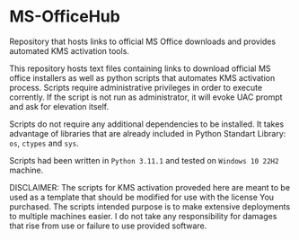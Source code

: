 # MS-OfficeHub
Repository that hosts links to official MS Office downloads and provides automated KMS activation tools.

This repository hosts text files containing links to download official MS office installers as well as python scripts that automates KMS activation process. Scripts require administrative privileges in order to execute corrently. If the script is not run as administrator, it will evoke UAC prompt and ask for elevation itself.

Scripts do not require any additional dependencies to be installed. It takes advantage of libraries that are already included in Python Standart Library: <code>os</code>,  <code>ctypes</code> and <code>sys</code>.

Scripts had been written in <code>Python 3.11.1</code> and tested on <code>Windows 10 22H2</code> machine.   

DISCLAIMER: The scripts for KMS activation proveded here are meant to be used as a template that should be modified for use with the license You purchased. The scripts intended purpose is to make extensive deployments to multiple machines easier. I do not take any responsibility for damages that rise from use or failure to use provided software.
